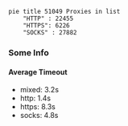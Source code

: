 
```mermaid
pie title 51049 Proxies in list
    "HTTP" : 22455
    "HTTPS": 6226
    "SOCKS" : 27882
```

### Some Info
#### Average Timeout

- mixed: 3.2s
- http: 1.4s
- https: 8.3s
- socks: 4.8s